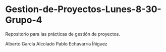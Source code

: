 # Gestion-de-Proyectos-Lunes-8-30-Grupo-4
Repositorio para las prácticas de gestión de proyectos.

Alberto García Alcolado
Pablo Echavarría Íñiguez


